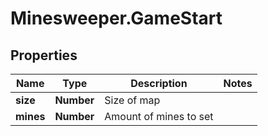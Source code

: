 # Minesweeper.GameStart

## Properties
Name | Type | Description | Notes
------------ | ------------- | ------------- | -------------
**size** | **Number** | Size of map | 
**mines** | **Number** | Amount of mines to set | 


